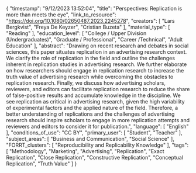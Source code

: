 {
    "timestamp": "9/12/2023 13:52:04",
    "title": "Perspectives: Replication is more than meets the eye",
    "link_to_resource": "https://doi.org/10.1080/02650487.2023.2245278",
    "creators": [
        "Lars Bergkvist",
        "Freya De Keyzer",
        "Cristian Buzeta"
    ],
    "material_type": [
        "Reading"
    ],
    "education_level": [
        "College / Upper Division (Undergraduates)",
        "Graduate / Professional",
        "Career /Technical",
        "Adult Education"
    ],
    "abstract": "Drawing on recent research and debates in social sciences, this paper situates replication in an advertising research context. We clarify the role of replication in the field and outline the challenges inherent in replication studies in advertising research. We further elaborate on how researchers should engage in replication research to increase the truth value of advertising research while overcoming the obstacles to replication research. Finally, we discuss how advertising scholars, reviewers, and editors can facilitate replication research to reduce the share of false-positive results and accumulate knowledge in the discipline. We see replication as critical in advertising research, given the high variability of experimental factors and the applied nature of the field. Therefore, a better understanding of replications and the challenges of advertising research should inspire scholars to engage in more replication attempts and reviewers and editors to consider it for publication.",
    "language": [
        "English"
    ],
    "conditions_of_use": "CC BY",
    "primary_user": [
        "Student",
        "Teacher"
    ],
    "subject_areas": [
        "Business and Communication",
        "Social Science"
    ],
    "FORRT_clusters": [
        "Reproducibility and Replicability Knowledge"
    ],
    "tags": [
        "Methodology",
        "Marketing",
        "Advertising",
        "Replication",
        "Exact Replication",
        "Close Replication",
        "Constructive Replication",
        "Conceptual Replication",
        "Truth Value"
    ]
}